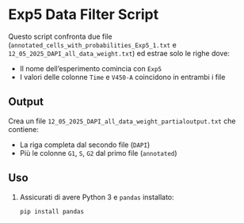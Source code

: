 # Exp5 Data Filter Script

Questo script confronta due file (`annotated_cells_with_probabilities_Exp5_1.txt` e `12_05_2025_DAPI_all_data_weight.txt`) ed estrae solo le righe dove:

- Il nome dell’esperimento comincia con `Exp5`
- I valori delle colonne `Time` e `V450-A` coincidono in entrambi i file

## Output
Crea un file `12_05_2025_DAPI_all_data_weight_partialoutput.txt` che contiene:
- La riga completa dal secondo file (`DAPI`)
- Più le colonne `G1`, `S`, `G2` dal primo file (`annotated`)

## Uso

1. Assicurati di avere Python 3 e `pandas` installato:
   ```bash
   pip install pandas
